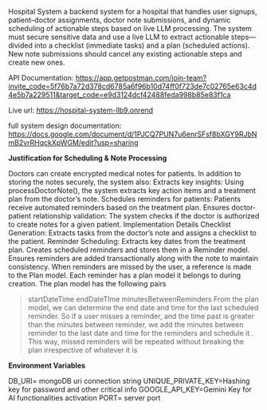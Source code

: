 Hospital System 
a backend system for a hospital that handles user signups, patient–doctor assignments, doctor note submissions, and dynamic scheduling of actionable steps based on live LLM processing. The system must secure sensitive data and use a live LLM to extract actionable steps—divided into a checklist (immediate tasks) and a plan (scheduled actions). New note submissions should cancel any existing actionable steps and create new ones.


 API Documentation: https://app.getpostman.com/join-team?invite_code=5f76b7a72d378cd6785a6f96b10d74ff0f723de7c02765e63c4d4e5b7a229511&target_code=e9d3124dcf42488feda998b85e83f1ca

 
 Live url: https://hospital-system-llb9.onrend

full system design documentation: https://docs.google.com/document/d/1PJCQ7PUN7u6enrSFsf8bXGY9RJbNmB2vrRHqckXpWGM/edit?usp=sharing
 


**Justification for Scheduling & Note Processing**

Doctors can create encrypted medical notes for patients. In addition to storing the notes securely, the system also:
Extracts key insights: Using processDoctorNote(), the system extracts key action items and a treatment plan from the doctor’s note.
Schedules reminders for patients: Patients receive automated reminders based on the treatment plan.
Ensures doctor-patient relationship validation: The system checks if the doctor is authorized to create notes for a given patient.
Implementation Details
Checklist Generation: Extracts tasks from the doctor’s note and assigns a checklist to the patient.
Reminder Scheduling:
Extracts key dates from the treatment plan.
Creates scheduled reminders and stores them in a Reminder model.
Ensures reminders are added transactionally along with the note to maintain consistency.
When reminders are missed by the user, a reference is made to the Plan model. Each reminder has a plan model it belongs to during creation. The plan model has the following pairs 
   > startDateTime
   > endDateTIme
   > minutesBetweenReminders
From the plan model, we can determine the end date and time for the last scheduled reminder. So if a user misses a reminder, and the time past is greater than the minutes between reminder, we add the minutes between reminder to the last date and time for the reminders and schedule it . This way, missed reminders will be repeated without breaking the plan irrespective of whatever it is


**Environment Variables**

DB_URI= mongoDB uri connection string 
UNIQUE_PRIVATE_KEY=Hashing key for password and other critical info
GOOGLE_API_KEY=Gemini Key for  AI functionalities activation
PORT= server port
